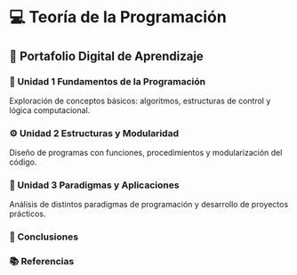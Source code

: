 # 💻 Teoría de la Programación  

## 🧭 Portafolio Digital de Aprendizaje  

### 🧩 Unidad 1 Fundamentos de la Programación  
Exploración de conceptos básicos: algoritmos, estructuras de control y lógica computacional.  

### ⚙️ Unidad 2 Estructuras y Modularidad  
Diseño de programas con funciones, procedimientos y modularización del código.  

### 🧠 Unidad 3 Paradigmas y Aplicaciones  
Análisis de distintos paradigmas de programación y desarrollo de proyectos prácticos.

### 🧾 Conclusiones  

### 📚 Referencias 
